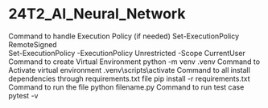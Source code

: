 # 24T2_AI_Neural_Network
Command to handle Execution Policy (if needed)
Set-ExecutionPolicy RemoteSigned     
Set-ExecutionPolicy -ExecutionPolicy Unrestricted -Scope CurrentUser     
Command to create Virtual Environment
python -m venv .venv 
Command to Activate virtual environment
.venv\scripts\activate
Command to all install dependencies through requirements.txt file
pip install -r requirements.txt
Command to run the file
python filename.py
Command to run test case
pytest -v
